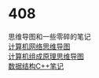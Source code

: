 # 408
思维导图和一些零碎的笔记
\
[计算机网络思维导图](https://github.com/1duouduo/04/blob/a78f1d3b6bf2812c17a7e1551e10ef545e61a2c5/%E8%AE%A1%E7%AE%97%E6%9C%BA%E7%BD%91%E7%BB%9C.pdf)
\
[计算机组成原理思维导图](https://github.com/1duouduo/04/blob/main/%E8%AE%A1%E7%AE%97%E6%9C%BA%E7%BB%84%E6%88%90%E5%8E%9F%E7%90%86.pdf)
\
[数据结构C++笔记](https://github.com/1duouduo/04/tree/main/Project1)
